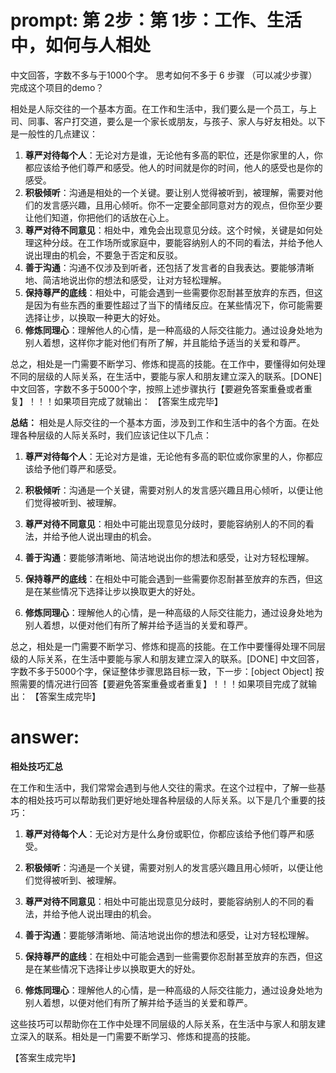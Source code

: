 # prompt: 第 2步：第 1步：工作、生活中，如何与人相处
中文回答，字数不多与于1000个字。
思考如何不多于 6 步骤 （可以减少步骤）完成这个项目的demo？

相处是人际交往的一个基本方面。在工作和生活中，我们要么是一个员工，与上司、同事、客户打交道，要么是一个家长或朋友，与孩子、家人与好友相处。以下是一般性的几点建议：

1. **尊严对待每个人**：无论对方是谁，无论他有多高的职位，还是你家里的人，你都应该给予他们尊严和感受。他人的时间就是你的时间，他人的感受也是你的感受。
2. **积极倾听**：沟通是相处的一个关键。要让别人觉得被听到，被理解，需要对他们的发言感兴趣，且用心倾听。你不一定要全部同意对方的观点，但你至少要让他们知道，你把他们的话放在心上。
3. **尊严对待不同意见**：相处中，难免会出现意见分歧。这个时候，关键是如何处理这种分歧。在工作场所或家庭中，要能容纳别人的不同的看法，并给予他人说出理由的机会，不要急于否定和反驳。
4. **善于沟通**：沟通不仅涉及到听者，还包括了发言者的自我表达。要能够清晰地、简洁地说出你的想法和感受，让对方轻松理解。
5. **保持尊严的底线**：相处中，可能会遇到一些需要你忍耐甚至放弃的东西，但这是因为有些东西的重要性超过了当下的情绪反应。在某些情况下，你可能需要选择让步，以换取一种更大的好处。
6. **修炼同理心**：理解他人的心情，是一种高级的人际交往能力。通过设身处地为别人着想，这样你才能对他们有所了解，并且能给予适当的关爱和尊严。

总之，相处是一门需要不断学习、修炼和提高的技能。在工作中，要懂得如何处理不同的层级的人际关系，在生活中，要能与家人和朋友建立深入的联系。[DONE]
中文回答，字数不多于5000个字，按照上述步骤执行【要避免答案重叠或者重复】！！！如果项目完成了就输出： 【答案生成完毕】

**总结：** 
相处是人际交往的一个基本方面，涉及到工作和生活中的各个方面。在处理各种层级的人际关系时，我们应该记住以下几点：

1.  **尊严对待每个人**：无论对方是谁，无论他有多高的职位或你家里的人，你都应该给予他们尊严和感受。

2.  **积极倾听**：沟通是一个关键，需要对别人的发言感兴趣且用心倾听，以便让他们觉得被听到、被理解。

3.  **尊严对待不同意见**：相处中可能出现意见分歧时，要能容纳别人的不同的看法，并给予他人说出理由的机会。

4.  **善于沟通**：要能够清晰地、简洁地说出你的想法和感受，让对方轻松理解。

5.  **保持尊严的底线**：在相处中可能会遇到一些需要你忍耐甚至放弃的东西，但这是在某些情况下选择让步以换取更大的好处。

6.  **修炼同理心**：理解他人的心情，是一种高级的人际交往能力，通过设身处地为别人着想，以便对他们有所了解并给予适当的关爱和尊严。

总之，相处是一门需要不断学习、修炼和提高的技能。在工作中要懂得处理不同层级的人际关系，在生活中要能与家人和朋友建立深入的联系。[DONE]
中文回答，字数不多于5000个字，保证整体步骤思路目标一致，下一步：[object Object]
按照需要的情况进行回答【要避免答案重叠或者重复】！！！如果项目完成了就输出： 【答案生成完毕】

# answer: 
 **相处技巧汇总**

在工作和生活中，我们常常会遇到与他人交往的需求。在这个过程中，了解一些基本的相处技巧可以帮助我们更好地处理各种层级的人际关系。以下是几个重要的技巧：

1.  **尊严对待每个人**：无论对方是什么身份或职位，你都应该给予他们尊严和感受。

2.  **积极倾听**：沟通是一个关键，需要对别人的发言感兴趣且用心倾听，以便让他们觉得被听到、被理解。

3.  **尊严对待不同意见**：相处中可能出现意见分歧时，要能容纳别人的不同的看法，并给予他人说出理由的机会。

4.  **善于沟通**：要能够清晰地、简洁地说出你的想法和感受，让对方轻松理解。

5.  **保持尊严的底线**：在相处中可能会遇到一些需要你忍耐甚至放弃的东西，但这是在某些情况下选择让步以换取更大的好处。

6.  **修炼同理心**：理解他人的心情，是一种高级的人际交往能力，通过设身处地为别人着想，以便对他们有所了解并给予适当的关爱和尊严。

这些技巧可以帮助你在工作中处理不同层级的人际关系，在生活中与家人和朋友建立深入的联系。相处是一门需要不断学习、修炼和提高的技能。

【答案生成完毕】
